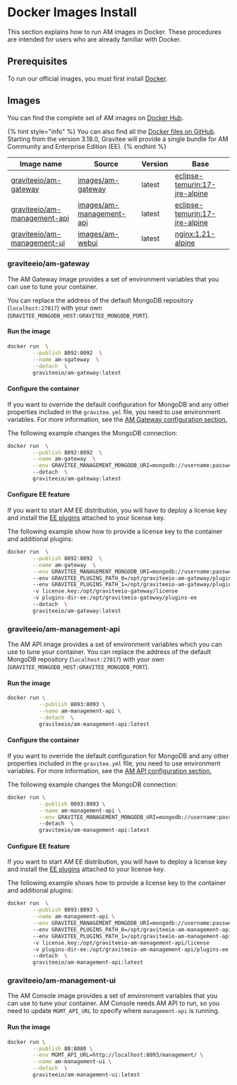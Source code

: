 # Docker Images Install

This section explains how to run AM images in Docker. These procedures are intended for users who are already familiar with Docker.

## Prerequisites

To run our official images, you must first install [Docker](https://docs.docker.com/installation/).

## Images

You can find the complete set of AM images on [Docker Hub](https://hub.docker.com/u/graviteeio/).

{% hint style="info" %}
You can also find all the [Docker files on GitHub](https://github.com/gravitee-io/graviteeio-access-management/tree/master/docker/). Starting from the version 3.18.0, Gravitee will provide a single bundle for AM Community and Enterprise Edition (EE).
{% endhint %}

| Image name                                                                             | Source                                                                                                                     | Version | Base                                                                                                    |
| -------------------------------------------------------------------------------------- | -------------------------------------------------------------------------------------------------------------------------- | ------- | ------------------------------------------------------------------------------------------------------- |
| [graviteeio/am-gateway](https://hub.docker.com/r/graviteeio/am-gateway/)               | [images/am-gateway](https://github.com/gravitee-io/graviteeio-access-management/tree/master/docker/gateway/)               | latest  | [eclipse-temurin:17-jre-alpine](https://hub.docker.com/\_/eclipse-temurin?tab=tags\&name=17-jre-alpine) |
| [graviteeio/am-management-api](https://hub.docker.com/r/graviteeio/am-management-api/) | [images/am-management-api](https://github.com/gravitee-io/graviteeio-access-management/tree/master/docker/management-api/) | latest  | [eclipse-temurin:17-jre-alpine](https://hub.docker.com/\_/eclipse-temurin?tab=tags\&name=17-jre-alpine) |
| [graviteeio/am-management-ui](https://hub.docker.com/r/graviteeio/am-management-ui/)   | [images/am-webui](https://github.com/gravitee-io/graviteeio-access-management/tree/master/docker/management-ui/)           | latest  | [nginx:1.21-alpine](https://hub.docker.com/\_/nginx?tab=tags\&name=1.21-alpine)                         |

### graviteeio/am-gateway

The AM Gateway image provides a set of environment variables that you can use to tune your container.

You can replace the address of the default MongoDB repository (`localhost:27017`) with your own (`GRAVITEE_MONGODB_HOST:GRAVITEE_MONGODB_PORT`).

#### **Run the image**

```sh
docker run  \
        --publish 8092:8092  \
        --name am-sgateway  \
        --detach  \
        graviteeio/am-gateway:latest
```

#### **Configure the container**

If you want to override the default configuration for MongoDB and any other properties included in the `gravitee.yml` file, you need to use environment variables. For more information, see the [AM Gateway configuration section.](../../configuration/configure-am-gateway.md)

The following example changes the MongoDB connection:

```sh
docker run  \
        --publish 8092:8092  \
        --name am-gateway  \
        --env GRAVITEE_MANAGEMENT_MONGODB_URI=mongodb://username:password@mongohost:27017/dbname
        --detach  \
        graviteeio/am-gateway:latest
```

#### **Configure EE feature**

If you want to start AM EE distribution, you will have to deploy a license key and install the [EE plugins](https://download.gravitee.io/#graviteeio-ee/am/plugins/) attached to your license key.&#x20;

The following example show how to provide a license key to the container and additional plugins:

```sh
docker run  \
        --publish 8092:8092  \
        --name am-gateway  \
        --env GRAVITEE_MANAGEMENT_MONGODB_URI=mongodb://username:password@mongohost:27017/dbname
        --env GRAVITEE_PLUGINS_PATH_0=/opt/graviteeio-am-gateway/plugins
        --env GRAVITEE_PLUGINS_PATH_1=/opt/graviteeio-am-gateway/plugins-ee
        -v license.key:/opt/graviteeio-gateway/license
        -v plugins-dir-ee:/opt/graviteeio-gateway/plugins-ee
        --detach  \
        graviteeio/am-gateway:latest
```

### graviteeio/am-management-api

The AM API image provides a set of environment variables which you can use to tune your container. You can replace the address of the default MongoDB repository (`localhost:27017`) with your own (`GRAVITEE_MONGODB_HOST:GRAVITEE_MONGODB_PORT`).

#### **Run the image**

```sh
docker run \
          --publish 8093:8093 \
          --name am-management-api \
          --detach  \
          graviteeio/am-management-api:latest
```

#### **Configure the container**

If you want to override the default configuration for MongoDB and any other properties included in the `gravitee.yml` file, you need to use environment variables. For more information, see the [AM API configuration section.](../../configuration/configure-am-api.md)

The following example changes the MongoDB connection:

```sh
docker run \
          --publish 8093:8093 \
          --name am-management-api \
          --env GRAVITEE_MANAGEMENT_MONGODB_URI=mongodb://username:password@mongohost:27017/dbname
          --detach  \
          graviteeio/am-management-api:latest
```

#### **Configure EE feature**

If you want to start AM EE distribution, you will have to deploy a license key and install the [EE plugins](https://download.gravitee.io/#graviteeio-ee/am/plugins/) attached to your license key.&#x20;

The following example shows how to provide a license key to the container and additional plugins:

```sh
docker run  \
        --publish 8093:8093 \
        --name am-management-api \
        --env GRAVITEE_MANAGEMENT_MONGODB_URI=mongodb://username:password@mongohost:27017/dbname
        --env GRAVITEE_PLUGINS_PATH_0=/opt/graviteeio-am-management-api/plugins
        --env GRAVITEE_PLUGINS_PATH_1=/opt/graviteeio-am-management-api/plugins-ee
        -v license.key:/opt/graviteeio-am-management-api/license
        -v plugins-dir-ee:/opt/graviteeio-am-management-api/plugins-ee
        --detach  \
        graviteeio/am-management-api:latest
```

### graviteeio/am-management-ui

The AM Console image provides a set of environment variables that you can use to tune your container. AM Console needs AM API to run, so you need to update `MGMT_API_URL` to specify where `management-api` is running.

#### **Run the image**

```sh
docker run \
        --publish 80:8080 \
        --env MGMT_API_URL=http://localhost:8093/management/ \
        --name am-management-ui \
        --detach  \
        graviteeio/am-management-ui:latest
```
